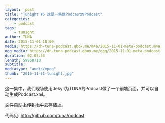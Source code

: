 ```yaml
---
layout:  post
title: "Tunight #6 这是一集做Podcast的Podcast"
categories:
    - podcast
tags:
    - tunight
author: TUNA
date: 2015-11-01 18:00
media: https://dn-tuna-podcast.qbox.me/m4a/2015-11-01-meta-podcast.m4a
ogg_media: https://dn-tuna-podcast.qbox.me/ogg/2015-11-01-meta-podcast.ogg
duration: 02:05:03
length: 59958710
subtitle: 
mediatype: "audio/mpeg"
thumb: "2015-11-01-tunight.jpg"
---
```


这一集中，我们现场使用Jekyll为TUNA的Podcast做了一个前端页面，并可以自动生成Podcast.xml。

<del>文件自动上传到七牛云存储上</del>。

代码见: <http://github.com/tuna/podcast>
